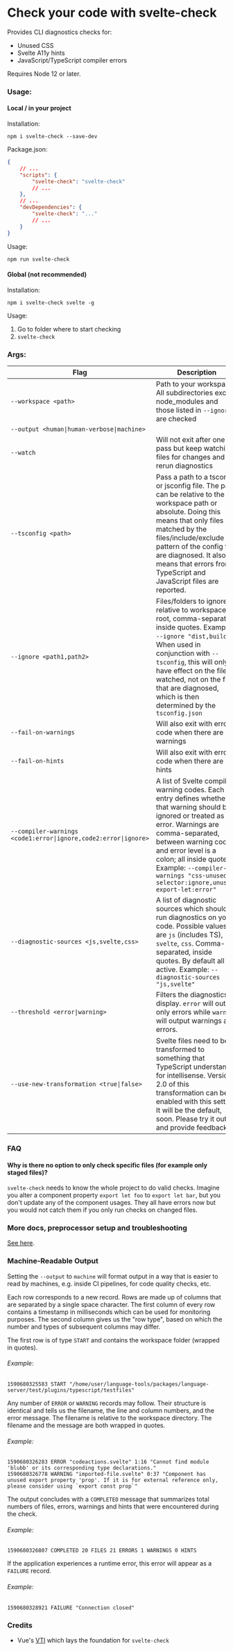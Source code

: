 # Check your code with svelte-check

Provides CLI diagnostics checks for:

-   Unused CSS
-   Svelte A11y hints
-   JavaScript/TypeScript compiler errors

Requires Node 12 or later.

### Usage:

#### Local / in your project

Installation:

`npm i svelte-check --save-dev`

Package.json:

```json
{
    // ...
    "scripts": {
        "svelte-check": "svelte-check"
        // ...
    },
    // ...
    "devDependencies": {
        "svelte-check": "..."
        // ...
    }
}
```

Usage:

`npm run svelte-check`

#### Global (not recommended)

Installation:

`npm i svelte-check svelte -g`

Usage:

1. Go to folder where to start checking
2. `svelte-check`

### Args:

| Flag                                                            | Description                                                                                                                                                                                                                                                                                                      |
| --------------------------------------------------------------- | ---------------------------------------------------------------------------------------------------------------------------------------------------------------------------------------------------------------------------------------------------------------------------------------------------------------- |
| `--workspace <path>`                                            | Path to your workspace. All subdirectories except node_modules and those listed in `--ignore` are checked                                                                                                                                                                                                        |
| `--output <human\|human-verbose\|machine>`                      |
| `--watch`                                                       | Will not exit after one pass but keep watching files for changes and rerun diagnostics                                                                                                                                                                                                                           |
| `--tsconfig <path>`                                             | Pass a path to a tsconfig or jsconfig file. The path can be relative to the workspace path or absolute. Doing this means that only files matched by the files/include/exclude pattern of the config file are diagnosed. It also means that errors from TypeScript and JavaScript files are reported.             |
| `--ignore <path1,path2>`                                        | Files/folders to ignore - relative to workspace root, comma-separated, inside quotes. Example: `--ignore "dist,build"`. When used in conjunction with `--tsconfig`, this will only have effect on the files watched, not on the files that are diagnosed, which is then determined by the `tsconfig.json`        |
| `--fail-on-warnings`                                            | Will also exit with error code when there are warnings                                                                                                                                                                                                                                                           |
| `--fail-on-hints`                                               | Will also exit with error code when there are hints                                                                                                                                                                                                                                                              |
| `--compiler-warnings <code1:error\|ignore,code2:error\|ignore>` | A list of Svelte compiler warning codes. Each entry defines whether that warning should be ignored or treated as an error. Warnings are comma-separated, between warning code and error level is a colon; all inside quotes. Example: `--compiler-warnings "css-unused-selector:ignore,unused-export-let:error"` |
| `--diagnostic-sources <js,svelte,css>`                          | A list of diagnostic sources which should run diagnostics on your code. Possible values are `js` (includes TS), `svelte`, `css`. Comma-separated, inside quotes. By default all are active. Example: `--diagnostic-sources "js,svelte"`                                                                          |
| `--threshold <error\|warning>`                                  | Filters the diagnostics to display. `error` will output only errors while `warning` will output warnings and errors.                                                                                                                                                                                             |
| `--use-new-transformation <true\|false>`                        | Svelte files need to be transformed to something that TypeScript understands for intellisense. Version 2.0 of this transformation can be enabled with this setting. It will be the default, soon. Please try it out and provide feedback                                                                         |

### FAQ

#### Why is there no option to only check specific files (for example only staged files)?

`svelte-check` needs to know the whole project to do valid checks. Imagine you alter a component property `export let foo` to `export let bar`, but you don't update any of the component usages. They all have errors now but you would not catch them if you only run checks on changed files.

### More docs, preprocessor setup and troubleshooting

[See here](/docs/README.md).

### Machine-Readable Output

Setting the `--output` to `machine` will format output in a way that is easier to read
by machines, e.g. inside CI pipelines, for code quality checks, etc.

Each row corresponds to a new record. Rows are made up of columns that are separated by a
single space character. The first column of every row contains a timestamp in milliseconds
which can be used for monitoring purposes. The second column gives us the "row type", based
on which the number and types of subsequent columns may differ.

The first row is of type `START` and contains the workspace folder (wrapped in quotes).

###### Example:

```
1590680325583 START "/home/user/language-tools/packages/language-server/test/plugins/typescript/testfiles"
```

Any number of `ERROR` or `WARNING` records may follow. Their structure is identical and tells
us the filename, the line and column numbers, and the error message. The filename is relative
to the workspace directory. The filename and the message are both wrapped in quotes.

###### Example:

```
1590680326283 ERROR "codeactions.svelte" 1:16 "Cannot find module 'blubb' or its corresponding type declarations."
1590680326778 WARNING "imported-file.svelte" 0:37 "Component has unused export property 'prop'. If it is for external reference only, please consider using `export const prop`"
```

The output concludes with a `COMPLETED` message that summarizes total numbers of files, errors, warnings and hints that were encountered during the check.

###### Example:

```
1590680326807 COMPLETED 20 FILES 21 ERRORS 1 WARNINGS 0 HINTS
```

If the application experiences a runtime error, this error will appear as a `FAILURE` record.

###### Example:

```
1590680328921 FAILURE "Connection closed"
```

### Credits

-   Vue's [VTI](https://github.com/vuejs/vetur/tree/master/vti) which lays the foundation for `svelte-check`
